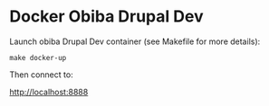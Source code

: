 Docker Obiba Drupal Dev
===========

Launch obiba Drupal Dev container (see Makefile for more details):

`make docker-up`

Then connect to:

[http://localhost:8888](http://localhost:8888)